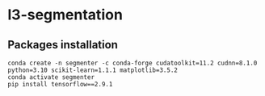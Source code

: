 # l3-segmentation

## Packages installation
```
conda create -n segmenter -c conda-forge cudatoolkit=11.2 cudnn=8.1.0 python=3.10 scikit-learn=1.1.1 matplotlib=3.5.2
conda activate segmenter
pip install tensorflow==2.9.1
```
